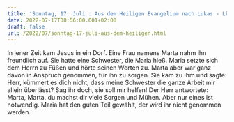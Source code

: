 ```yaml
---
title: 'Sonntag, 17. Juli : Aus dem Heiligen Evangelium nach Lukas - Lk 10,38-42.'
date: 2022-07-17T08:56:00.001+02:00
draft: false
url: /2022/07/sonntag-17-juli-aus-dem-heiligen.html
---
```


In jener Zeit kam Jesus in ein Dorf. Eine Frau namens Marta nahm ihn freundlich auf. Sie hatte eine Schwester, die Maria hieß. Maria setzte sich dem Herrn zu Füßen und hörte seinen Worten zu. Marta aber war ganz davon in Anspruch genommen, für ihn zu sorgen. Sie kam zu ihm und sagte: Herr, kümmert es dich nicht, dass meine Schwester die ganze Arbeit mir allein überlässt? Sag ihr doch, sie soll mir helfen! Der Herr antwortete: Marta, Marta, du machst dir viele Sorgen und Mühen. Aber nur eines ist notwendig. Maria hat den guten Teil gewählt, der wird ihr nicht genommen werden.